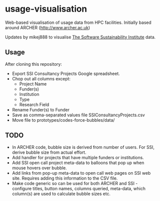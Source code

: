 # usage-visualisation

Web-based visualisation of usage data from HPC facilities. Initially based around ARCHER (http://www.archer.ac.uk)

Updates by mikej888 to visualise [The Software Sustainability Institute](http://www.software.ac.uk) data.

## Usage

After cloning this repository:

* Export SSI Consultancy Projects Google spreadsheet.
* Chop out all columns except:
  - Project Name 
  - Funder(s)
  - Institution
  - Type
  - Research Field
* Rename Funder(s) to Funder
* Save as comma-separated values file SSIConsultancyProjects.csv 
* Move file to prototypes/codes-force-bubbles/data/

## TODO

* In ARCHER code, bubble size is derived from number of users. For SSI, derive bubble size from actual effort.
* Add handler for projects that have multiple funders or institutions.
* Add SSI open call project meta-data to balloons that pop up when mouse hovers over bubble.
* Add links from pop-up meta-data to open call web pages on SSI web site. Requires adding this information to the CSV file.
* Make code generic so can be used for both ARCHER and SSI - configure titles, button names, columns queried, meta-data, which column(s) are used to calculate bubble sizes etc.
